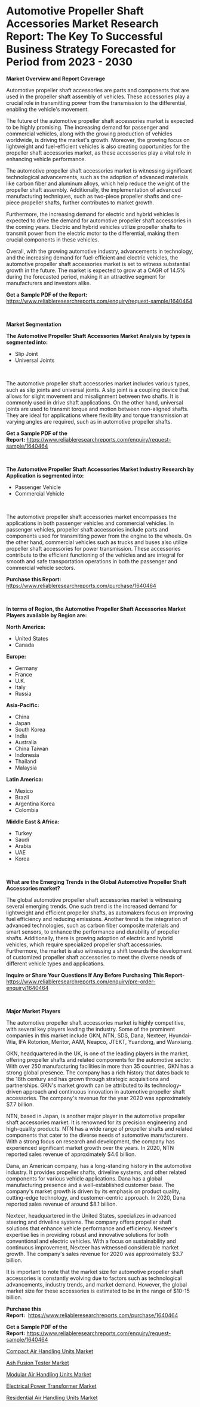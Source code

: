 <p><h1>Automotive Propeller Shaft Accessories Market Research Report: The Key To Successful Business Strategy Forecasted for Period from 2023 - 2030</h1></p><p><strong>Market Overview and Report Coverage</strong></p>
<p><p>Automotive propeller shaft accessories are parts and components that are used in the propeller shaft assembly of vehicles. These accessories play a crucial role in transmitting power from the transmission to the differential, enabling the vehicle's movement.</p><p>The future of the automotive propeller shaft accessories market is expected to be highly promising. The increasing demand for passenger and commercial vehicles, along with the growing production of vehicles worldwide, is driving the market's growth. Moreover, the growing focus on lightweight and fuel-efficient vehicles is also creating opportunities for the propeller shaft accessories market, as these accessories play a vital role in enhancing vehicle performance.</p><p>The automotive propeller shaft accessories market is witnessing significant technological advancements, such as the adoption of advanced materials like carbon fiber and aluminum alloys, which help reduce the weight of the propeller shaft assembly. Additionally, the implementation of advanced manufacturing techniques, such as two-piece propeller shafts and one-piece propeller shafts, further contributes to market growth.</p><p>Furthermore, the increasing demand for electric and hybrid vehicles is expected to drive the demand for automotive propeller shaft accessories in the coming years. Electric and hybrid vehicles utilize propeller shafts to transmit power from the electric motor to the differential, making them crucial components in these vehicles.</p><p>Overall, with the growing automotive industry, advancements in technology, and the increasing demand for fuel-efficient and electric vehicles, the automotive propeller shaft accessories market is set to witness substantial growth in the future. The market is expected to grow at a CAGR of 14.5% during the forecasted period, making it an attractive segment for manufacturers and investors alike.</p></p>
<p><strong>Get a Sample PDF of the Report:</strong> <a href="https://www.reliableresearchreports.com/enquiry/request-sample/1640464">https://www.reliableresearchreports.com/enquiry/request-sample/1640464</a></p>
<p>&nbsp;</p>
<p><strong>Market Segmentation</strong></p>
<p><strong>The Automotive Propeller Shaft Accessories Market Analysis by types is segmented into:</strong></p>
<p><ul><li>Slip Joint</li><li>Universal Joints</li></ul></p>
<p>&nbsp;</p>
<p><p>The automotive propeller shaft accessories market includes various types, such as slip joints and universal joints. A slip joint is a coupling device that allows for slight movement and misalignment between two shafts. It is commonly used in drive shaft applications. On the other hand, universal joints are used to transmit torque and motion between non-aligned shafts. They are ideal for applications where flexibility and torque transmission at varying angles are required, such as in automotive propeller shafts.</p></p>
<p><strong>Get a Sample PDF of the Report:</strong>&nbsp;<a href="https://www.reliableresearchreports.com/enquiry/request-sample/1640464">https://www.reliableresearchreports.com/enquiry/request-sample/1640464</a></p>
<p>&nbsp;</p>
<p><strong>The Automotive Propeller Shaft Accessories Market Industry Research by Application is segmented into:</strong></p>
<p><ul><li>Passenger Vehicle</li><li>Commercial Vehicle</li></ul></p>
<p>&nbsp;</p>
<p><p>The automotive propeller shaft accessories market encompasses the applications in both passenger vehicles and commercial vehicles. In passenger vehicles, propeller shaft accessories include parts and components used for transmitting power from the engine to the wheels. On the other hand, commercial vehicles such as trucks and buses also utilize propeller shaft accessories for power transmission. These accessories contribute to the efficient functioning of the vehicles and are integral for smooth and safe transportation operations in both the passenger and commercial vehicle sectors.</p></p>
<p><strong>Purchase this Report:</strong>&nbsp; <a href="https://www.reliableresearchreports.com/purchase/1640464">https://www.reliableresearchreports.com/purchase/1640464</a></p>
<p>&nbsp;</p>
<p><strong>In terms of Region, the Automotive Propeller Shaft Accessories Market Players available by Region are:</strong></p>
<p>
    <p> <strong> North America: </strong>
        <ul>
            <li>United States</li>
            <li>Canada</li>
        </ul>
        </p> 
    <p> <strong> Europe: </strong>
        <ul>
            <li>Germany</li>
            <li>France</li>
            <li>U.K.</li>
            <li>Italy</li>
            <li>Russia</li>
        </ul>
        </p> 
    <p> <strong> Asia-Pacific: </strong>
        <ul>
            <li>China</li>
            <li>Japan</li>
            <li>South Korea</li>
            <li>India</li>
            <li>Australia</li>
            <li>China Taiwan</li>
            <li>Indonesia</li>
            <li>Thailand</li>
            <li>Malaysia</li>
        </ul>
        </p> 
    <p> <strong> Latin America: </strong>
        <ul>
            <li>Mexico</li>
            <li>Brazil</li>
            <li>Argentina Korea</li>
            <li>Colombia</li>
        </ul>
        </p> 
    <p> <strong> Middle East & Africa: </strong>
        <ul>
            <li>Turkey</li>
            <li>Saudi</li>
            <li>Arabia</li>
            <li>UAE</li>
            <li>Korea</li>
        </ul>
    </p>
    </p>
<p>&nbsp;</p>
<p><strong>What are the Emerging Trends in the Global Automotive Propeller Shaft Accessories market?</strong></p>
<p><p>The global automotive propeller shaft accessories market is witnessing several emerging trends. One such trend is the increased demand for lightweight and efficient propeller shafts, as automakers focus on improving fuel efficiency and reducing emissions. Another trend is the integration of advanced technologies, such as carbon fiber composite materials and smart sensors, to enhance the performance and durability of propeller shafts. Additionally, there is growing adoption of electric and hybrid vehicles, which require specialized propeller shaft accessories. Furthermore, the market is also witnessing a shift towards the development of customized propeller shaft accessories to meet the diverse needs of different vehicle types and applications.</p></p>
<p><strong>Inquire or Share Your Questions If Any Before Purchasing This Report</strong>- <a href="https://www.reliableresearchreports.com/enquiry/pre-order-enquiry/1640464">https://www.reliableresearchreports.com/enquiry/pre-order-enquiry/1640464</a></p>
<p>&nbsp;</p>
<p><strong>Major Market Players</strong></p>
<p><p>The automotive propeller shaft accessories market is highly competitive, with several key players leading the industry. Some of the prominent companies in this market include GKN, NTN, SDS, Dana, Nexteer, Hyundai-Wia, IFA Rotorion, Meritor, AAM, Neapco, JTEKT, Yuandong, and Wanxiang. </p><p>GKN, headquartered in the UK, is one of the leading players in the market, offering propeller shafts and related components for the automotive sector. With over 250 manufacturing facilities in more than 35 countries, GKN has a strong global presence. The company has a rich history that dates back to the 18th century and has grown through strategic acquisitions and partnerships. GKN's market growth can be attributed to its technology-driven approach and continuous innovation in automotive propeller shaft accessories. The company's revenue for the year 2020 was approximately $7.7 billion.</p><p>NTN, based in Japan, is another major player in the automotive propeller shaft accessories market. It is renowned for its precision engineering and high-quality products. NTN has a wide range of propeller shafts and related components that cater to the diverse needs of automotive manufacturers. With a strong focus on research and development, the company has experienced significant market growth over the years. In 2020, NTN reported sales revenue of approximately $4.6 billion.</p><p>Dana, an American company, has a long-standing history in the automotive industry. It provides propeller shafts, driveline systems, and other related components for various vehicle applications. Dana has a global manufacturing presence and a well-established customer base. The company's market growth is driven by its emphasis on product quality, cutting-edge technology, and customer-centric approach. In 2020, Dana reported sales revenue of around $8.1 billion.</p><p>Nexteer, headquartered in the United States, specializes in advanced steering and driveline systems. The company offers propeller shaft solutions that enhance vehicle performance and efficiency. Nexteer's expertise lies in providing robust and innovative solutions for both conventional and electric vehicles. With a focus on sustainability and continuous improvement, Nexteer has witnessed considerable market growth. The company's sales revenue for 2020 was approximately $3.7 billion.</p><p>It is important to note that the market size for automotive propeller shaft accessories is constantly evolving due to factors such as technological advancements, industry trends, and market demand. However, the global market size for these accessories is estimated to be in the range of $10-15 billion.</p></p>
<p><strong>Purchase this Report:</strong>&nbsp;&nbsp;<a href="https://www.reliableresearchreports.com/purchase/1640464">https://www.reliableresearchreports.com/purchase/1640464</a></p>
<p></p>
<p><strong>Get a Sample PDF of the Report:</strong>&nbsp;<a href="https://www.reliableresearchreports.com/enquiry/request-sample/1640464">https://www.reliableresearchreports.com/enquiry/request-sample/1640464</a></p>
<p><p><a href="https://www.linkedin.com/pulse/decoding-compact-air-handling-units-market-deep-dive-latest-owsee/">Compact Air Handling Units Market</a></p><p><a href="https://medium.com/@dariodooley/ash-fusion-tester-market-competitive-analysis-market-trends-and-forecast-to-2030-920f33ec7e3a">Ash Fusion Tester Market</a></p><p><a href="https://www.linkedin.com/pulse/modular-air-handling-units-market-size-share-amp-trends-rvtce/">Modular Air Handling Units Market</a></p><p><a href="https://medium.com/@ivaschinner/electrical-power-transformer-market-insight-market-trends-growth-forecasted-from-2023-to-2030-4a2fbb8062cd">Electrical Power Transformer Market</a></p><p><a href="https://www.linkedin.com/pulse/residential-air-handling-units-market-size-growth-forecast-vqaee/">Residential Air Handling Units Market</a></p></p>